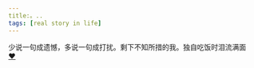 ```yaml
---
title:。..
tags: [real story in life]
---
```


少说一句成遗憾，多说一句成打扰。剩下不知所措的我。独自吃饭时泪流满面<br>
<a href="https://www.zhihu.com/question/40524594">❤</a>
